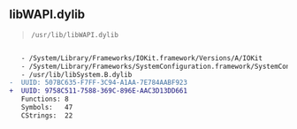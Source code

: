 ## libWAPI.dylib

> `/usr/lib/libWAPI.dylib`

```diff

   - /System/Library/Frameworks/IOKit.framework/Versions/A/IOKit
   - /System/Library/Frameworks/SystemConfiguration.framework/SystemConfiguration
   - /usr/lib/libSystem.B.dylib
-  UUID: 507BC635-F7FF-3C94-A1AA-7E784AABF923
+  UUID: 9758C511-7588-369C-896E-AAC3D13DD661
   Functions: 8
   Symbols:   47
   CStrings:  22

```
